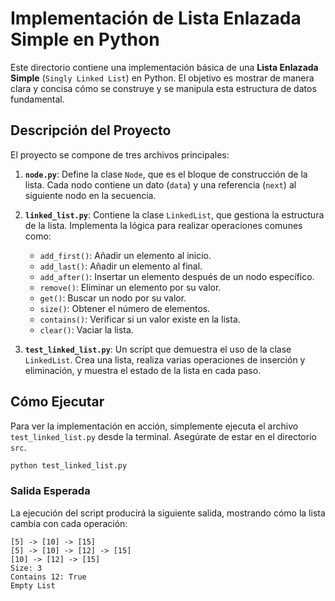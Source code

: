 # Implementación de Lista Enlazada Simple en Python

Este directorio contiene una implementación básica de una **Lista Enlazada Simple** (`Singly Linked List`) en Python. El objetivo es mostrar de manera clara y concisa cómo se construye y se manipula esta estructura de datos fundamental.

## Descripción del Proyecto

El proyecto se compone de tres archivos principales:

1.  **`node.py`**: Define la clase `Node`, que es el bloque de construcción de la lista. Cada nodo contiene un dato (`data`) y una referencia (`next`) al siguiente nodo en la secuencia.

2.  **`linked_list.py`**: Contiene la clase `LinkedList`, que gestiona la estructura de la lista. Implementa la lógica para realizar operaciones comunes como:
    - `add_first()`: Añadir un elemento al inicio.
    - `add_last()`: Añadir un elemento al final.
    - `add_after()`: Insertar un elemento después de un nodo específico.
    - `remove()`: Eliminar un elemento por su valor.
    - `get()`: Buscar un nodo por su valor.
    - `size()`: Obtener el número de elementos.
    - `contains()`: Verificar si un valor existe en la lista.
    - `clear()`: Vaciar la lista.

3.  **`test_linked_list.py`**: Un script que demuestra el uso de la clase `LinkedList`. Crea una lista, realiza varias operaciones de inserción y eliminación, y muestra el estado de la lista en cada paso.

## Cómo Ejecutar

Para ver la implementación en acción, simplemente ejecuta el archivo `test_linked_list.py` desde la terminal. Asegúrate de estar en el directorio `src`.

```bash
python test_linked_list.py
```

### Salida Esperada

La ejecución del script producirá la siguiente salida, mostrando cómo la lista cambia con cada operación:

```
[5] -> [10] -> [15]
[5] -> [10] -> [12] -> [15]
[10] -> [12] -> [15]
Size: 3
Contains 12: True
Empty List
```
